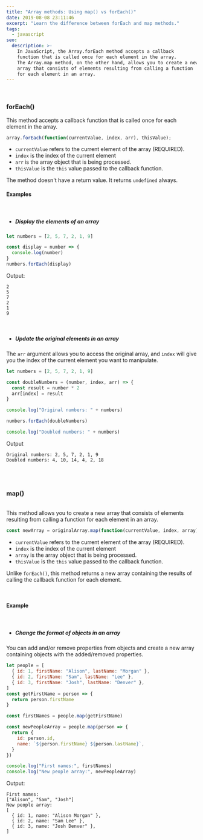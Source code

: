 ```yaml
---
title: "Array methods: Using map() vs forEach()"
date: 2019-08-08 23:11:46
excerpt: "Learn the difference between forEach and map methods."
tags:
  - javascript
seo:
  description: >-
    In JavaScript, the Array.forEach method accepts a callback
    function that is called once for each element in the array.
    The Array.map method, on the other hand, allows you to create a new
    array that consists of elements resulting from calling a function
    for each element in an array.
---
```


<br>

### **forEach()**

This method accepts a callback function that is called once for each element in the array.

```javascript
array.forEach(function(currentValue, index, arr), thisValue);
```

- `currentValue` refers to the current element of the array (REQUIRED).
- `index` is the index of the current element
- `arr` is the array object that is being processed.
- `thisValue` is the `this` value passed to the callback function.

The method doesn't have a return value. It returns `undefined` always.
<br>

#### **Examples**

<br>

- ##### Display the elements of an array

```javascript
let numbers = [2, 5, 7, 2, 1, 9]

const display = number => {
  console.log(number)
}
numbers.forEach(display)
```

Output:

```
2
5
7
2
1
9
```

<br>

- ##### Update the original elements in an array

The `arr` argument allows you to access the original array, and `index` will give you the index of the current element you want to manipulate.

```javascript
let numbers = [2, 5, 7, 2, 1, 9]

const doubleNumbers = (number, index, arr) => {
  const result = number * 2
  arr[index] = result
}

console.log("Original numbers: " + numbers)

numbers.forEach(doubleNumbers)

console.log("Doubled numbers: " + numbers)
```

Output

```
Original numbers: 2, 5, 7, 2, 1, 9
Doubled numbers: 4, 10, 14, 4, 2, 18
```

<br><br>

### **map()**

<br>
This method allows you to create a new array that consists of elements resulting from calling a function for each element in an array.

```javascript
const newArray = originalArray.map(function(currentValue, index, array), thisValue);
```

- `currentValue` refers to the current element of the array (REQUIRED).
- `index` is the index of the current element
- `array` is the array object that is being processed.
- `thisValue` is the `this` value passed to the callback function.

Unlike `forEach()`, this method returns a new array containing the results of calling the callback function for each element.

<br>

#### **Example**

<br>

- ##### Change the format of objects in an array

You can add and/or remove properties from objects and create a new array containing objects with the added/removed properties.

```javascript
let people = [
  { id: 1, firstName: "Alison", lastName: "Morgan" },
  { id: 2, firstName: "Sam", lastName: "Lee" },
  { id: 3, firstName: "Josh", lastName: "Denver" },
]
const getFirstName = person => {
  return person.firstName
}

const firstNames = people.map(getFirstName)

const newPeopleArray = people.map(person => {
  return {
    id: person.id,
    name: `${person.firstName} ${person.lastName}`,
  }
})

console.log("First names:", firstNames)
console.log("New people array:", newPeopleArray)
```

Output:

```
First names:
["Alison", "Sam", "Josh"]
New people array:
[
  { id: 1, name: "Alison Morgan" },
  { id: 2, name: "Sam Lee" },
  { id: 3, name: "Josh Denver" },
]
```
